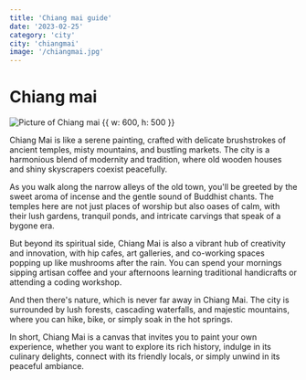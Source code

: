 ```yaml
---
title: 'Chiang mai guide'
date: '2023-02-25'
category: 'city'
city: 'chiangmai'
image: '/chiangmai.jpg'
---
```


# Chiang mai

![Picture of Chiang mai {{ w: 600, h: 500 }}](/chiangmai.jpg)

Chiang Mai is like a serene painting, crafted with delicate brushstrokes of ancient temples, misty mountains, and bustling markets. The city is a harmonious blend of modernity and tradition, where old wooden houses and shiny skyscrapers coexist peacefully.

As you walk along the narrow alleys of the old town, you'll be greeted by the sweet aroma of incense and the gentle sound of Buddhist chants. The temples here are not just places of worship but also oases of calm, with their lush gardens, tranquil ponds, and intricate carvings that speak of a bygone era.

But beyond its spiritual side, Chiang Mai is also a vibrant hub of creativity and innovation, with hip cafes, art galleries, and co-working spaces popping up like mushrooms after the rain. You can spend your mornings sipping artisan coffee and your afternoons learning traditional handicrafts or attending a coding workshop.

And then there's nature, which is never far away in Chiang Mai. The city is surrounded by lush forests, cascading waterfalls, and majestic mountains, where you can hike, bike, or simply soak in the hot springs.

In short, Chiang Mai is a canvas that invites you to paint your own experience, whether you want to explore its rich history, indulge in its culinary delights, connect with its friendly locals, or simply unwind in its peaceful ambiance.